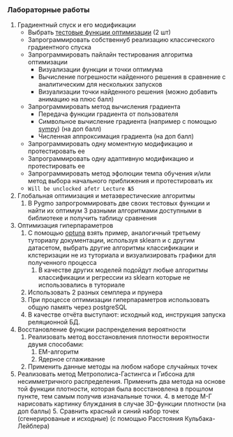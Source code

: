 ### Лабораторные работы

1. Градиентный спуск и его модификации
   - Выбрать [тестовые функции оптимизации](https://ru.wikipedia.org/wiki/Тестовые_функции_для_оптимизации) (2 шт)
   - Запрограммировать собственнуб реализацию классического градиентного спуска
   - Запрограммировать пайлайн тестирования алгоритма оптимизации
     - Визуализации функции и точки оптимума
     - Вычисление погрешности найденного решения в сравнение с аналитическим для нескольких запусков
     - Визуализации точки найденного решения (можно добавить анимацию на плюс балл)
   - Запрограммировать метод вычисления градиента
     - Передача функции градиента от пользователя
     - Символьное вычисление градиента (например с помощью [sympy](https://www.sympy.org/en/index.html)) (на доп балл)
     - Численная аппроксимация градиента (на доп балл)
   - Запрограммировать одну моментную модификацию и протестировать ее
   - Запрограммировать одну адаптивную модификацию и протестировать ее
   - Запрограммировать метод эфолюции темпа обучения и/или метод выбора начального приближения и протестировать их
   - `Will be unclocked afetr Lecture №5`
  2. Глобальная оптимизация и метаэврестические алгоритмы
     1. В Pygmo запрогроммировать две своих тестовых функции и найти их оптимум 3 разными алгоритмами доступными в библиотеке и получить таблицу сравнения
  3. Оптимизация гиперпараметров 
     1. С помощью [optuna]() взять пример, аналогичный третьему туториалу документации, используя sklearn и с другим датасетом, выбрать другие  алгоритмы классификации и клстеризации не из туториала  и визуализировать графики для полученного процесса
        1. В качестве других моделей подойдут любые алгоритмы классификации и регрессии из sklearn которые не использовались в туториале
     2. Использовать 2 разных семплера и прунера
     3. При процессе оптимизации гиперпараметров использовать общую память через postgreSQL
     4. В качестве отчёта выступают: исходный код, инструкция запуска реляционной БД. 
  4. Восстановление функции распренделения вероятности
     1. Реализовать метод восстановления плотности вероятности двумя способами:
        1. EM-алгоритм
        2. Ядерное сглаживание
     2. Применить данные методы на любом наборе случайных точек
   5. Реализовать метод Метрополиса-Гастингса и Гибсона для несимметричного распределения. Применить два метода на основе той функции плотности, которая была восстановлена в прошлом пункте, тем самым получив изначальные точки.
     4. в методе М-Г нарисовать картинку блуждания в случае 3D-функции плотности (на доп баллы)
     5. Сравнить красный и синий набор точек (сгенерированые и исходные) (с помощью Расстояния Кульбака-Лейблера)